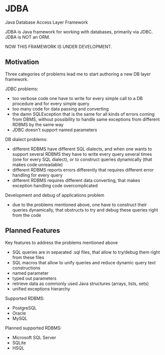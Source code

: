 JDBA
====

Java Database Access Layer Framework

JDBA is Java framework for working with databases, primarily via JDBC. JDBA is NOT an ORM.


NOW THIS FRAMEWORK IS UNDER DEVELOPMENT.


Motivation
----------

Three categories of problems lead me to start authoring a new DB layer framework.
 
JDBC problems:

* too verbose code one have to write for every simple call to a DB procedure and for every simple query
* too many code for data passing and converting
* the damn SQLException that is the same for all kinds of errors coming from DBMS, without possibility to handle same exceptions from different RDBMS by the same way
* JDBC doesn't support named parameters

DB dialect problems:

* different RDBMS have different SQL dialects, and when one wants to support several RDBMS they have to write every query several times (one for every SQL dialect), or to construct queries dynamically (that makes code unreadable)
* different RDBMS reports errors differently that requires different error handling for every query
* different RDBMS requires different data converting, that makes exception handling code overcomplicated
 
Development and debug of applications problem
 
* due to the problems mentioned above, one have to construct their queries dynamically, that obstructs to try and debug these queries right from the code  



Planned Features
----------------

Key features to address the problems mentioned above

* SQL queries are in separated .sql files, that allow to try/debug them right from these files
* SQL macros that allow to unify queries and reduce dynamic query text constructions
* named parameter
* typed out parameters 
* retrieve data as commonly used Java structures (arrays, lists, sets)
* unified exceptions hierarchy

Supported RDBMS:

* PostgreSQL
* Oracle
* MySQL

Planned supported RDBMS:

* Microsoft SQL Server
* SQLite
* HSQL



